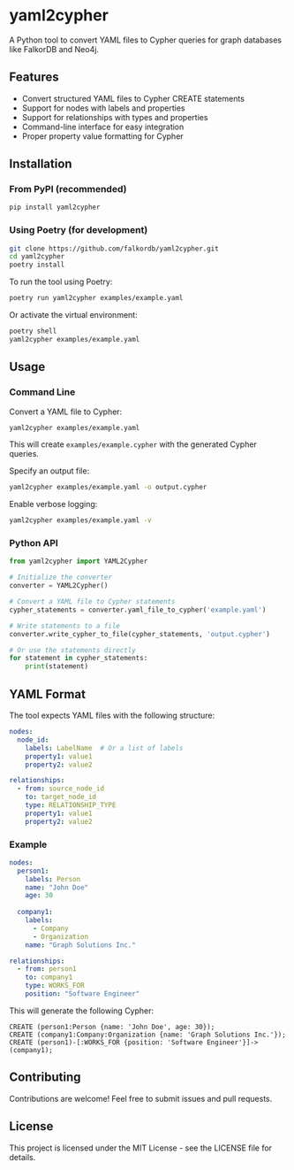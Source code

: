 # yaml2cypher

A Python tool to convert YAML files to Cypher queries for graph databases like FalkorDB and Neo4j.

## Features

- Convert structured YAML files to Cypher CREATE statements
- Support for nodes with labels and properties
- Support for relationships with types and properties
- Command-line interface for easy integration
- Proper property value formatting for Cypher

## Installation

### From PyPI (recommended)

```bash
pip install yaml2cypher
```

### Using Poetry (for development)

```bash
git clone https://github.com/falkordb/yaml2cypher.git
cd yaml2cypher
poetry install
```

To run the tool using Poetry:

```bash
poetry run yaml2cypher examples/example.yaml
```

Or activate the virtual environment:

```bash
poetry shell
yaml2cypher examples/example.yaml
```

## Usage

### Command Line

Convert a YAML file to Cypher:

```bash
yaml2cypher examples/example.yaml
```

This will create `examples/example.cypher` with the generated Cypher queries.

Specify an output file:

```bash
yaml2cypher examples/example.yaml -o output.cypher
```

Enable verbose logging:

```bash
yaml2cypher examples/example.yaml -v
```

### Python API

```python
from yaml2cypher import YAML2Cypher

# Initialize the converter
converter = YAML2Cypher()

# Convert a YAML file to Cypher statements
cypher_statements = converter.yaml_file_to_cypher('example.yaml')

# Write statements to a file
converter.write_cypher_to_file(cypher_statements, 'output.cypher')

# Or use the statements directly
for statement in cypher_statements:
    print(statement)
```

## YAML Format

The tool expects YAML files with the following structure:

```yaml
nodes:
  node_id:
    labels: LabelName  # Or a list of labels
    property1: value1
    property2: value2

relationships:
  - from: source_node_id
    to: target_node_id
    type: RELATIONSHIP_TYPE
    property1: value1
    property2: value2
```

### Example

```yaml
nodes:
  person1:
    labels: Person
    name: "John Doe"
    age: 30
  
  company1:
    labels: 
      - Company
      - Organization
    name: "Graph Solutions Inc."

relationships:
  - from: person1
    to: company1
    type: WORKS_FOR
    position: "Software Engineer"
```

This will generate the following Cypher:

```cypher
CREATE (person1:Person {name: 'John Doe', age: 30});
CREATE (company1:Company:Organization {name: 'Graph Solutions Inc.'});
CREATE (person1)-[:WORKS_FOR {position: 'Software Engineer'}]->(company1);
```

## Contributing

Contributions are welcome! Feel free to submit issues and pull requests.

## License

This project is licensed under the MIT License - see the LICENSE file for details.